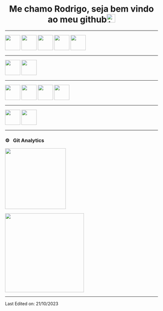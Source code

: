 <h1 align="center"> Me chamo Rodrigo, seja bem vindo ao meu github<img src="https://user-images.githubusercontent.com/1303154/88677602-1635ba80-d120-11ea-84d8-d263ba5fc3c0.gif" width="28px" alt="hi"></h1>



<hr>
<div>
  <img src="https://www.svgrepo.com/show/354478/typescript-icon.svg" width=50>
  <img src="https://www.svgrepo.com/show/452234/java.svg" width=50>
  <img src="https://www.svgrepo.com/show/373969/php2.svg" width=50>
  <img src="https://www.svgrepo.com/show/452075/node-js.svg" width=50>
  <img src="https://www.svgrepo.com/show/353724/express.svg" width=50>
  
</div>
<hr>
<div>
  <img src="https://www.svgrepo.com/show/303251/mysql-logo.svg" width=50>
  <img src="https://www.svgrepo.com/show/354200/postgresql.svg" width=50>
</div>
<hr>
<div>
  <img src="https://img.icons8.com/?size=512&id=71257&format=png" width="50">
  <img src="https://img.icons8.com/?size=512&id=bzf0DqjXFHIW&format=png" width=50>
  <img src="https://www.svgrepo.com/show/353579/codeigniter.svg" width=50>
  <img src="https://www.svgrepo.com/show/376350/spring.svg" width=50>
</div>
<hr>

<div>
  <img src="https://img.icons8.com/?size=512&id=4PiNHtUJVbLs&format=png" width=50>
  <img src="https://www.svgrepo.com/show/353498/bootstrap.svg" width=50>
  
</div>
<hr>


### ⚙️ &nbsp; Git Analytics

<div>
  <a href="https://github.com/rodi38">
    <p><img height="200em" src="https://github-readme-stats.vercel.app/api?username=rodi38&show_icons=true&theme=dark&show_icons=true"/></p>
    <img height="260em" src="https://github-readme-stats.vercel.app/api/top-langs/?username=rodi38&layout=compact&langs_count=8&theme=dark&show_icons=true"/>
  </a>
</div>



------


Last Edited on: 21/10/2023
